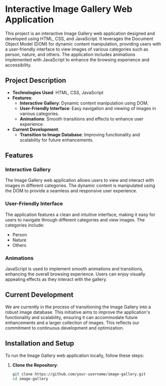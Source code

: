 # Interactive Image Gallery Web Application

This project is an interactive Image Gallery web application designed and developed using HTML, CSS, and JavaScript. It leverages the Document Object Model (DOM) for dynamic content manipulation, providing users with a user-friendly interface to view images of various categories such as person, nature, and others. The application includes animations implemented with JavaScript to enhance the browsing experience and accessibility.

## Project Description

- **Technologies Used**: HTML, CSS, JavaScript
- **Features**:
  - **Interactive Gallery**: Dynamic content manipulation using DOM.
  - **User-Friendly Interface**: Easy navigation and viewing of images in various categories.
  - **Animations**: Smooth transitions and effects to enhance user experience.
- **Current Development**:
  - **Transition to Image Database**: Improving functionality and scalability for future enhancements.

## Features

### Interactive Gallery

The Image Gallery web application allows users to view and interact with images in different categories. The dynamic content is manipulated using the DOM to provide a seamless and responsive user experience.

### User-Friendly Interface

The application features a clean and intuitive interface, making it easy for users to navigate through different categories and view images. The categories include:
- Person
- Nature
- Others

### Animations

JavaScript is used to implement smooth animations and transitions, enhancing the overall browsing experience. Users can enjoy visually appealing effects as they interact with the gallery.

## Current Development

We are currently in the process of transitioning the Image Gallery into a robust image database. This initiative aims to improve the application's functionality and scalability, ensuring it can accommodate future enhancements and a larger collection of images. This reflects our commitment to continuous development and optimization.

## Installation and Setup

To run the Image Gallery web application locally, follow these steps:

1. **Clone the Repository**:
   ```bash
   git clone https://github.com/your-username/image-gallery.git
   cd image-gallery


